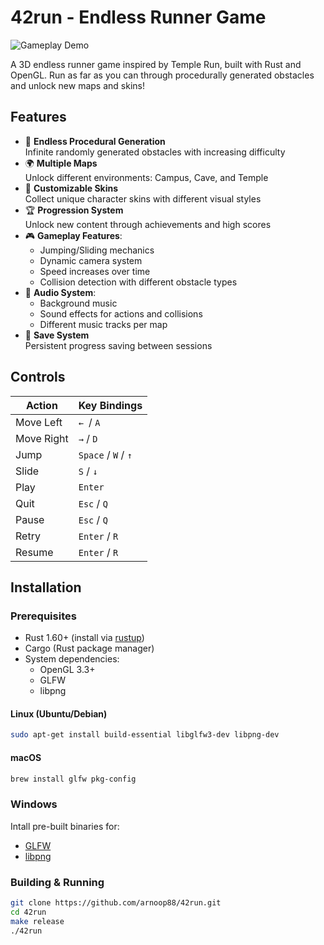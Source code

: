 # 42run - Endless Runner Game

![Gameplay Demo](https://imgur.com/a/eHCzpIE)

A 3D endless runner game inspired by Temple Run, built with Rust and OpenGL. Run as far as you can through procedurally generated obstacles and unlock new maps and skins!

## Features

- 🏃 **Endless Procedural Generation**  
  Infinite randomly generated obstacles with increasing difficulty
- 🌍 **Multiple Maps**  
  Unlock different environments: Campus, Cave, and Temple
- 🎨 **Customizable Skins**  
  Collect unique character skins with different visual styles
- 🏆 **Progression System**  
  Unlock new content through achievements and high scores
- 🎮 **Gameplay Features**:
  - Jumping/Sliding mechanics
  - Dynamic camera system
  - Speed increases over time
  - Collision detection with different obstacle types
- 🎵 **Audio System**:
  - Background music
  - Sound effects for actions and collisions
  - Different music tracks per map
- 💾 **Save System**  
  Persistent progress saving between sessions

## Controls
| Action          | Key Bindings           |
|-----------------|------------------------|
| Move Left       | `← `/ `A`              |
| Move Right      | `→` / `D`              |
| Jump            | `Space` / `W` / `↑`    |
| Slide           | `S` / `↓`              |
| Play            | `Enter`                |
| Quit            | `Esc` / `Q`            |
| Pause           | `Esc` / `Q`            |
| Retry           | `Enter` / `R`          |
| Resume          | `Enter` / `R`          |

## Installation

### Prerequisites
- Rust 1.60+ (install via [rustup](https://rustup.rs/))
- Cargo (Rust package manager)
- System dependencies:
  - OpenGL 3.3+
  - GLFW
  - libpng

#### Linux (Ubuntu/Debian)
```bash
sudo apt-get install build-essential libglfw3-dev libpng-dev
```

#### macOS
```bash
brew install glfw pkg-config
```

### Windows
Intall pre-built binaries for:
- [GLFW](https://www.glfw.org/download.html)
- [libpng](https://gnuwin32.sourceforge.net/packages/libpng.htm)

### Building & Running
```bash
git clone https://github.com/arnoop88/42run.git
cd 42run
make release
./42run
```